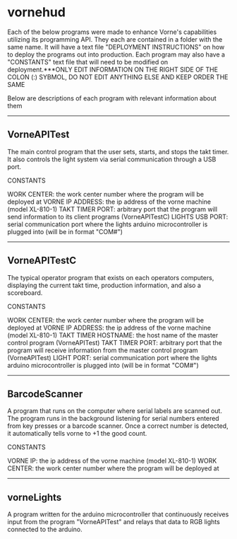 # vornehud

Each of the below programs were made to enhance Vorne's capabilities utilizing its programming API.
They each are contained in a folder with the same name. It will have a text file "DEPLOYMENT INSTRUCTIONS" on how to deploy the programs out into production.
Each program may also have a "CONSTANTS" text file that will need to be modified on deployment.***ONLY EDIT INFORMATION ON THE RIGHT SIDE OF THE COLON (:) SYBMOL, DO NOT EDIT ANYTHING ELSE AND KEEP ORDER THE SAME

Below are descriptions of each program with relevant information about them


------------
VorneAPITest
------------
The main control program that the user sets, starts, and stops the takt timer. It also controls the light system via serial communication through a USB port.


CONSTANTS

WORK CENTER: the work center number where the program will be deployed at
VORNE IP ADDRESS: the ip address of the vorne machine (model XL-810-1)
TAKT TIMER PORT: arbitrary port that the program will send information to its client programs (VorneAPITestC)
LIGHTS USB PORT: serial communication port where the lights arduino microcontroller is plugged into (will be in format "COM#")



-------------
VorneAPITestC
-------------
The typical operator program that exists on each operators computers, displaying the current takt time, production information, and also a scoreboard.

CONSTANTS

WORK CENTER: the work center number where the program will be deployed at
VORNE IP ADDRESS: the ip address of the vorne machine (model XL-810-1)
TAKT TIMER HOSTNAME: the host name of the master control program (VorneAPITest)
TAKT TIMER PORT: arbitrary port that the program will receive information from the master control program (VorneAPITest)
LIGHT PORT: serial communication port where the lights arduino microcontroller is plugged into (will be in format "COM#")


--------------
BarcodeScanner
--------------
A program that runs on the computer where serial labels are scanned out.
The program runs in the background listening for serial numbers entered from key presses or a barcode scanner.
Once a correct number is detected, it automatically tells vorne to +1 the good count.

CONSTANTS

VORNE IP: the ip address of the vorne machine (model XL-810-1)
WORK CENTER: the work center number where the program will be deployed at



-----------
vorneLights
-----------
A program written for the arduino microcontroller that continuously receives input from the program "VorneAPITest" and relays that data to RGB lights connected to the arduino.

